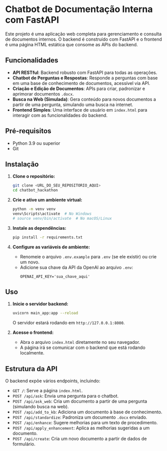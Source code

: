 # Chatbot de Documentação Interna com FastAPI

Este projeto é uma aplicação web completa para gerenciamento e consulta de documentos internos. O backend é construído com FastAPI e o frontend é uma página HTML estática que consome as APIs do backend.

## Funcionalidades

- **API RESTful**: Backend robusto com FastAPI para todas as operações.
- **Chatbot de Perguntas e Respostas**: Responde a perguntas com base em uma base de conhecimento de documentos, acessível via API.
- **Criação e Edição de Documentos**: APIs para criar, padronizar e aprimorar documentos `.docx`.
- **Busca na Web (Simulada)**: Gera conteúdo para novos documentos a partir de uma pergunta, simulando uma busca na internet.
- **Frontend Simples**: Uma interface de usuário em `index.html` para interagir com as funcionalidades do backend.

## Pré-requisitos

- Python 3.9 ou superior
- Git

## Instalação

1. **Clone o repositório:**
   ```bash
   git clone <URL_DO_SEU_REPOSITORIO_AQUI>
   cd chatbot_hackathon
   ```

2. **Crie e ative um ambiente virtual:**
   ```bash
   python -m venv venv
   venv\Scripts\activate  # No Windows
   # source venv/bin/activate  # No macOS/Linux
   ```

3. **Instale as dependências:**
   ```bash
   pip install -r requirements.txt
   ```

4. **Configure as variáveis de ambiente:**
   - Renomeie o arquivo `.env.example` para `.env` (se ele existir) ou crie um novo.
   - Adicione sua chave da API da OpenAI ao arquivo `.env`:
     ```
     OPENAI_API_KEY='sua_chave_aqui'
     ```

## Uso

1. **Inicie o servidor backend:**
   ```bash
   uvicorn main_app:app --reload
   ```
   O servidor estará rodando em `http://127.0.0.1:8000`.

2. **Acesse o frontend:**
   - Abra o arquivo `index.html` diretamente no seu navegador.
   - A página irá se comunicar com o backend que está rodando localmente.

## Estrutura da API

O backend expõe vários endpoints, incluindo:

- `GET /`: Serve a página `index.html`.
- `POST /api/ask`: Envia uma pergunta para o chatbot.
- `POST /api/ask_web`: Cria um documento a partir de uma pergunta (simulando busca na web).
- `POST /api/add_to_kb`: Adiciona um documento à base de conhecimento.
- `POST /api/standardize`: Padroniza um documento `.docx` enviado.
- `POST /api/enhance`: Sugere melhorias para um texto de procedimento.
- `POST /api/apply_enhancement`: Aplica as melhorias sugeridas a um documento.
- `POST /api/create`: Cria um novo documento a partir de dados de formulário.